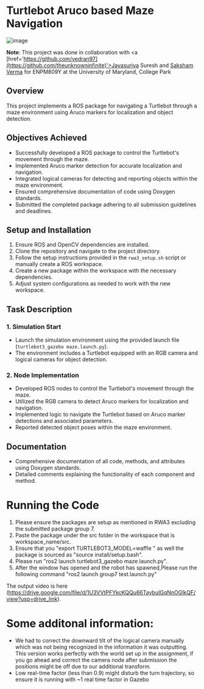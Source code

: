 # Turtlebot Aruco based Maze Navigation

![image](https://github.com/Shyam-pi/TurtleBot-Aruco-based-Maze-Completion/assets/57116285/937147e1-9fdd-48d8-95d2-5818cec30aa8)

**Note**: This project was done in collaboration with <a [href='https://github.com/vedran97](https://github.com/theunknowninfinite)'>Jayasuriya Suresh</a> and <a href='https://github.com/SakshamV'>Saksham Verma</a> for ENPM809Y at the University of Maryland, College Park

## Overview
This project implements a ROS package for navigating a Turtlebot through a maze environment using Aruco markers for localization and object detection.

## Objectives Achieved
- Successfully developed a ROS package to control the Turtlebot's movement through the maze.
- Implemented Aruco marker detection for accurate localization and navigation.
- Integrated logical cameras for detecting and reporting objects within the maze environment.
- Ensured comprehensive documentation of code using Doxygen standards.
- Submitted the completed package adhering to all submission guidelines and deadlines.

## Setup and Installation
1. Ensure ROS and OpenCV dependencies are installed.
2. Clone the repository and navigate to the project directory.
3. Follow the setup instructions provided in the `rwa3_setup.sh` script or manually create a ROS workspace.
4. Create a new package within the workspace with the necessary dependencies.
5. Adjust system configurations as needed to work with the new workspace.

## Task Description
### 1. Simulation Start
- Launch the simulation environment using the provided launch file (`turtlebot3_gazebo maze.launch.py`).
- The environment includes a Turtlebot equipped with an RGB camera and logical cameras for object detection.

### 2. Node Implementation
- Developed ROS nodes to control the Turtlebot's movement through the maze.
- Utilized the RGB camera to detect Aruco markers for localization and navigation.
- Implemented logic to navigate the Turtlebot based on Aruco marker detections and associated parameters.
- Reported detected object poses within the maze environment.

## Documentation
- Comprehensive documentation of all code, methods, and attributes using Doxygen standards.
- Detailed comments explaining the functionality of each component and method.

# Running the Code
1. Please ensure the packages are setup as mentioned in RWA3 excluding the submitted package group 7.
2. Paste the package under the src folder in the workspace that is workspace_name/src.
3. Ensure that you "export TURTLEBOT3_MODEL=waffle " as well the package is sourced as "source install/setup.bash".
4. Please run "ros2 launch turtlebot3_gazebo maze.launch.py".
5. After the window has opened and the robot has spawned,Please run the following command "ros2 launch group7 test.launch.py"

The output  video is here (https://drive.google.com/file/d/1U3VVtPFYkcKQQu66TaybuIGqNnOGlkQF/view?usp=drive_link).


# Some additonal information:

* We had to correct the downward tilt of the logical camera manually which was not being recognized in the information it was outputting. This version works perfectly with the world set up in the assignment, if you go ahead and correct the camera node after submission the positions might be off due to our additional transform.
* Low real-time factor (less than 0.9) might disturb the turn trajectory, so ensure it is running with ~1 real time factor in Gazebo

